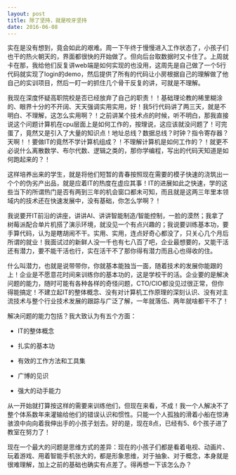 ```yaml
---
layout: post
title: 除了坚持，就是咬牙坚持
date: 2016-06-08
---
```

实在是没有想到，竟会如此的艰难。周一下午终于慢慢进入工作状态了，小孩子们也干的热火朝天的，界面都很快的开始做了。但向后台取数据时又卡住了。上周就卡在那，我给他们反复讲web端是如何实现的也没用，这周先是自己做了一个5行代码就实现了login的demo，然后提供了所有的代码让小房根据自己的理解做了他自己的实训项目，然后一盯一的抓住几个骨干反复的讲，可就是不理解。

我现在深度怀疑高职院校是否已经放弃了自己的职责！！基础理论教的稀里糊涂的、眼界十分的不开阔、天天强调实用实用，好！我5行代码讲了两三天，就是不明白、不理解，这怎么实用啊？！之前讲某个技术点的时候，听不明白，那我直接说这个问题计算机在cpu层面上是如何工作的，按理说，这应该就没问题了！可完蛋了，竟然又是引入了大量的知识点！地址总线？数据总线？时钟？指令寄存器？天啊！！要做IT的竟然不学计算机组成？！不理解计算机是如何工作的？！就更不必说什么离散数学、布尔代数、逻辑之类的，那你学编程，写出的代码天知道是如何跑起来的？！

这样培养出来的学生，就是将他们短暂的青春按照现在需要的模子快速的浇筑出一个个的伪劣产出品，就是应着IT的热度在虚应其事！IT的进展如此之快速，学的这些当下的所谓热门是否有两到三年的机会窗口都未可知，而且就是这两三年里本领域内的技术还在快速发展中，没有基础，你怎么学啊？！

我说要开IT前沿的讲座，讲讲AI、讲讲智能制造/智能控制，一脸的漠然；我拿了树莓派配合单片机搭了演示环境，就没见一个有点兴趣的；我说要训练基本功，要手算代码，认为是瞎胡闹不干。实用、实用，连点好奇心都没了，只关心几个月后所谓的就业！我面试过的新鲜人没一千也有七八百了吧，企业最想要的，又能干活还有潜力，要不能干活也行，实在活干不了那你得有潜力而且心也得收的住。

什么叫潜力，也就是说带带你，你就基本能独当一面，随着技术的发展你能跟的上！企业是不愿意花时间来训练你的基本功的，这是学校干的活。企业要的是解决问题的能力，随时可能有各种各样的奇怪问题，CTO/CIO都没见过很正常，但你得能搞定！不建立起IT的整体概念、没有对计算机工作原理的深刻认识、没有对主流技术与整个行业技术发展的跟踪与广泛了解，一年就落伍、两年就啥都干不了！

解决问题的能力包括？我大致认为有五个方面：

- IT的整体概念

- 扎实的基本功

- 有效的工作方法和工具集

- 广博的见识

- 强大的动手能力

从一开始就打算按这样的需要来训练他们，但现在来看，不成！我一个人解决不了整个体系数年来灌输给他们的错误认识和惯性。只能一个人孤独的滑着小船在惊涛骇浪中向向着我伸出手的小孩子划去。好的是，现在8点，已经有5、6个孩子进了教室在努力了！

现在一个最大的问题是思维方式的差异：现在的小孩子们都是看着电视、动画片、玩着游戏、用着智能手机张大的，都是形象思维，对于抽象、对于概念，本身就是很难理解，加上之前的基础也确实有点差了。得再想一下该怎么办？
